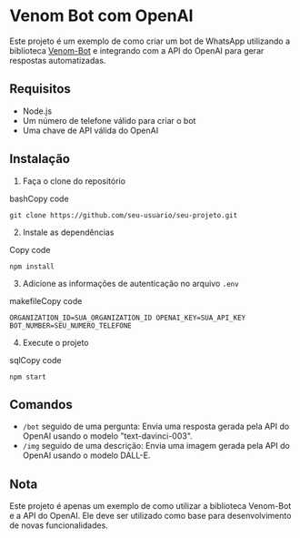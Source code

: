 
# Venom Bot com OpenAI

Este projeto é um exemplo de como criar um bot de WhatsApp utilizando a biblioteca [Venom-Bot](https://github.com/hugomelo/venom-bot) e integrando com a API do OpenAI para gerar respostas automatizadas.

## Requisitos

-   Node.js
-   Um número de telefone válido para criar o bot
-   Uma chave de API válida do OpenAI

## Instalação

1.  Faça o clone do repositório

bashCopy code

`git clone https://github.com/seu-usuario/seu-projeto.git` 

2.  Instale as dependências

Copy code

`npm install` 

3.  Adicione as informações de autenticação no arquivo `.env`

makefileCopy code

`ORGANIZATION_ID=SUA_ORGANIZATION_ID
OPENAI_KEY=SUA_API_KEY
BOT_NUMBER=SEU_NUMERO_TELEFONE` 

4.  Execute o projeto

sqlCopy code

`npm start` 

## Comandos

-   `/bot` seguido de uma pergunta: Envia uma resposta gerada pela API do OpenAI usando o modelo "text-davinci-003".
-   `/img` seguido de uma descrição: Envia uma imagem gerada pela API do OpenAI usando o modelo DALL-E.

## Nota

Este projeto é apenas um exemplo de como utilizar a biblioteca Venom-Bot e a API do OpenAI. Ele deve ser utilizado como base para desenvolvimento de novas funcionalidades.